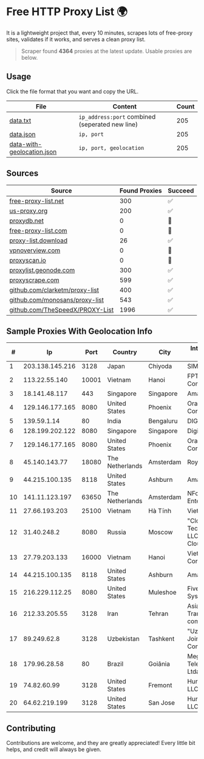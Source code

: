 
# Free HTTP Proxy List 🌍

It is a lightweight project that, every 10 minutes, scrapes lots of free-proxy sites, validates if it works, and serves a clean proxy list.


> Scraper found **4364** proxies at the latest update. Usable proxies are below.

## Usage

Click the file format that you want and copy the URL.


|File|Content|Count|
|----|-------|-----|
|[data.txt](https://raw.githubusercontent.com/themiralay/Proxy-List-World/master/data.txt)|`ip_address:port` combined (seperated new line)|205|
|[data.json](https://raw.githubusercontent.com/themiralay/Proxy-List-World/master/data.json)|`ip, port`|205|
|[data-with-geolocation.json](https://raw.githubusercontent.com/themiralay/Proxy-List-World/master/data-with-geolocation.json)|`ip, port, geolocation`|205|

## Sources

|Source|Found Proxies|Succeed|
|------|-------------|-------|
|[free-proxy-list.net](https://free-proxy-list.net)|300|✅|
|[us-proxy.org](https://www.us-proxy.org)|200|✅|
|[proxydb.net](http://proxydb.net)|0|🚫|
|[free-proxy-list.com](https://free-proxy-list.com/?page=&port=&type%5B%5D=http&type%5B%5D=https&up_time=0&search=Search)|0|🚫|
|[proxy-list.download](https://www.proxy-list.download/HTTP)|26|✅|
|[vpnoverview.com](https://vpnoverview.com/privacy/anonymous-browsing/free-proxy-servers)|0|🚫|
|[proxyscan.io](https://www.proxyscan.io)|0|🚫|
|[proxylist.geonode.com](https://proxylist.geonode.com/api/proxy-list?limit=300&page=1&sort_by=lastChecked&sort_type=desc&protocols=http,https)|300|✅|
|[proxyscrape.com](https://api.proxyscrape.com/v2/?request=displayproxies&protocol=http&timeout=10000&country=all&ssl=all&anonymity=all)|599|✅|
|[github.com/clarketm/proxy-list](https://raw.githubusercontent.com/clarketm/proxy-list/master/proxy-list-raw.txt)|400|✅|
|[github.com/monosans/proxy-list](https://raw.githubusercontent.com/monosans/proxy-list/main/proxies/http.txt)|543|✅|
|[github.com/TheSpeedX/PROXY-List](https://raw.githubusercontent.com/TheSpeedX/PROXY-List/master/http.txt)|1996|✅|


## Sample Proxies With Geolocation Info

|#|Ip|Port|Country|City|Internet Service Provider|
|-|--|----|-------|----|-------------------------|
|1|203.138.145.216|3128|Japan|Chiyoda|SIMPLEIA|
|2|113.22.55.140|10001|Vietnam|Hanoi|FPT Telecom Company|
|3|18.141.48.117|443|Singapore|Singapore|Amazon.com, Inc.|
|4|129.146.177.165|8080|United States|Phoenix|Oracle Corporation|
|5|139.59.1.14|80|India|Bengaluru|DIGITALOCEAN|
|6|128.199.202.122|8080|Singapore|Singapore|DigitalOcean, LLC|
|7|129.146.177.165|8080|United States|Phoenix|Oracle Corporation|
|8|45.140.143.77|18080|The Netherlands|Amsterdam|RoyaleHosting BV|
|9|44.215.100.135|8118|United States|Ashburn|Amazon.com|
|10|141.11.123.197|63650|The Netherlands|Amsterdam|NForce Entertainment B.V.|
|11|27.66.193.203|25100|Vietnam|Hà Tĩnh|Viettel Group|
|12|31.40.248.2|8080|Russia|Moscow|"Cloud Technologies" LLC trading as Cloud.ru|
|13|27.79.203.133|16000|Vietnam|Hanoi|Viettel Corporation|
|14|44.215.100.135|8118|United States|Ashburn|Amazon.com|
|15|216.229.112.25|8080|United States|Muleshoe|Five Area Systems, LLC|
|16|212.33.205.55|3128|Iran|Tehran|Asiatech Data Transmission company|
|17|89.249.62.8|3128|Uzbekistan|Tashkent|"Uzbektelekom" Joint Stock Company|
|18|179.96.28.58|80|Brazil|Goiânia|Megatelecom Telecomunicacoes Ltda|
|19|74.82.60.99|3128|United States|Fremont|Hurricane Electric LLC|
|20|64.62.219.199|3128|United States|San Jose|Hurricane Electric LLC|



## Contributing

Contributions are welcome, and they are greatly appreciated! Every
little bit helps, and credit will always be given.

